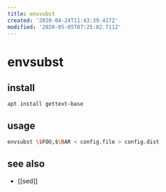 ```yaml
---
title: envsubst
created: '2020-04-24T11:43:39.417Z'
modified: '2020-05-05T07:25:02.711Z'
---
```


# envsubst

## install
`apt install gettext-base`
## usage
```sh
envsubst \$FOO,$\BAR < config.file > config.dist
```
## see also
- [[sed]]
